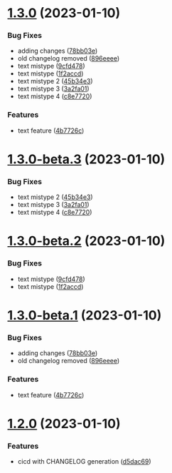 # [1.3.0](https://github.com/josegoval/github-actions-test/compare/v1.2.0...v1.3.0) (2023-01-10)


### Bug Fixes

* adding changes ([78bb03e](https://github.com/josegoval/github-actions-test/commit/78bb03ed7b3289df4d83edccc9cb87b8a7fc81d7))
* old changelog removed ([896eeee](https://github.com/josegoval/github-actions-test/commit/896eeee63e1980df3a84a82b42a9dd33c473e4c4))
* text mistype ([9cfd478](https://github.com/josegoval/github-actions-test/commit/9cfd4783bfd1a1f928a38ee98cba778a7237d559))
* text mistype ([1f2accd](https://github.com/josegoval/github-actions-test/commit/1f2accdc845669af52a3b2c6852b1b4a721a9cfd))
* text mistype 2 ([45b34e3](https://github.com/josegoval/github-actions-test/commit/45b34e38a18058df3fa8c9c20bf4fc348194a645))
* text mistype 3 ([3a2fa01](https://github.com/josegoval/github-actions-test/commit/3a2fa014f73b1354af6fc61fd71e9ce47bb8cc5d))
* text mistype 4 ([c8e7720](https://github.com/josegoval/github-actions-test/commit/c8e7720a84c38950d0c0856e9d4ef326c9c6e0da))


### Features

* text feature ([4b7726c](https://github.com/josegoval/github-actions-test/commit/4b7726c4d48c9675588223aac920f1ea8c8271cd))

# [1.3.0-beta.3](https://github.com/josegoval/github-actions-test/compare/v1.3.0-beta.2...v1.3.0-beta.3) (2023-01-10)


### Bug Fixes

* text mistype 2 ([45b34e3](https://github.com/josegoval/github-actions-test/commit/45b34e38a18058df3fa8c9c20bf4fc348194a645))
* text mistype 3 ([3a2fa01](https://github.com/josegoval/github-actions-test/commit/3a2fa014f73b1354af6fc61fd71e9ce47bb8cc5d))
* text mistype 4 ([c8e7720](https://github.com/josegoval/github-actions-test/commit/c8e7720a84c38950d0c0856e9d4ef326c9c6e0da))

# [1.3.0-beta.2](https://github.com/josegoval/github-actions-test/compare/v1.3.0-beta.1...v1.3.0-beta.2) (2023-01-10)


### Bug Fixes

* text mistype ([9cfd478](https://github.com/josegoval/github-actions-test/commit/9cfd4783bfd1a1f928a38ee98cba778a7237d559))
* text mistype ([1f2accd](https://github.com/josegoval/github-actions-test/commit/1f2accdc845669af52a3b2c6852b1b4a721a9cfd))

# [1.3.0-beta.1](https://github.com/josegoval/github-actions-test/compare/v1.2.0...v1.3.0-beta.1) (2023-01-10)


### Bug Fixes

* adding changes ([78bb03e](https://github.com/josegoval/github-actions-test/commit/78bb03ed7b3289df4d83edccc9cb87b8a7fc81d7))
* old changelog removed ([896eeee](https://github.com/josegoval/github-actions-test/commit/896eeee63e1980df3a84a82b42a9dd33c473e4c4))


### Features

* text feature ([4b7726c](https://github.com/josegoval/github-actions-test/commit/4b7726c4d48c9675588223aac920f1ea8c8271cd))

# [1.2.0](https://github.com/josegoval/github-actions-test/compare/v1.1.0...v1.2.0) (2023-01-10)


### Features

* cicd with CHANGELOG generation ([d5dac69](https://github.com/josegoval/github-actions-test/commit/d5dac6990e4f886397c109e03fe5f5e76ff71a52))

